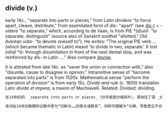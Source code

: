 ## divide (v.)

early 14c., "separate into parts or pieces," from Latin _dividere_ "to force apart, cleave, distribute," from assimilated form of _dis-_ "apart" (see [dis-](https://www.etymonline.com/word/dis- "Etymology, meaning and definition of dis- ")) + _\-videre_ "to separate," which, according to de Vaan, is from PIE _\*(d)uid-_ "to separate, distinguish" (source also of Sanskrit _avidhat_ "allotted," Old Avestan _vida-_ "to devote oneself to"). He writes: "The original PIE verb ... (which became thematic in Latin) meant 'to _divide_ in two, separate'. It lost initial \*d- through dissimilation in front of the next dental stop, and was reinforced by _dis-_ in Latin ...." Also compare [devise](https://www.etymonline.com/word/devise "Etymology, meaning and definition of devise ").

It is attested from late 14c. as "sever the union or connection with," also "disunite, cause to disagree in opinion." Intransitive sense of "become separated into parts" is from 1520s. Mathematical sense "perform the operation of division" is from early 15c. __Divide_ and rule_ (c. 1600) translates Latin __divide_ et impera_, a maxim of Machiavelli. Related: _Divided_; _dividing_.

```md
在14世纪初，_separate into parts or pieces_（分开成部分或碎片），源自拉丁语 _dividere_（迫使分开，劈开，分配），由合成形式的 _dis-_（分开，详见 [dis-](https://www.etymonline.com/word/dis- "Etymology, meaning and definition of dis- ")）+ _\-videre_（分开），据 de Vaan 所述，这来源于原始印欧语 _\*(d)uid-_（分开，区分），同源于梵语 _avidhat_（分配的），古阿维斯塔语 _vida-_（献身于）。他写道：“原始的印欧动词……（在拉丁语中变为主题形式）意味着‘分成两部分，分开’。它在接下来的齿音停顿前通过非同化失去了初始的 \*d-，并在拉丁语中被 _dis-_ 强化。”同时也可以比较 [devise](https://www.etymonline.com/word/devise "Etymology, meaning and definition of devise ")。

该词在14世纪晚期的记载中意为“切断与……的联合或联系”，同样可理解为“分离，导致意见不合”。不及物意义“分开成部分”出现在1520年代。数学意义“执行除法运算”始于15世纪初。短语 __Divide_ and rule_（分而治之，约1600年）翻译自拉丁语 __divide_ et impera_，这是马基雅维利的一条格言。相关词： _Divided_（被分开的）； _dividing_（分开的）。
```